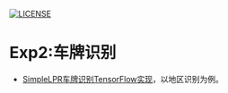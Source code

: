 [![LICENSE](https://img.shields.io/badge/license-Anti%20996-blue.svg)](https://github.com/996icu/996.ICU/blob/master/LICENSE)
# Exp2:车牌识别

+ [SimpleLPR车牌识别TensorFlow实现](https://github.com/dorianxiao/DLexp/blob/master/Exp2%3A%E8%BD%A6%E7%89%8C%E8%AF%86%E5%88%AB/SimpleLPR.ipynb)，以地区识别为例。
